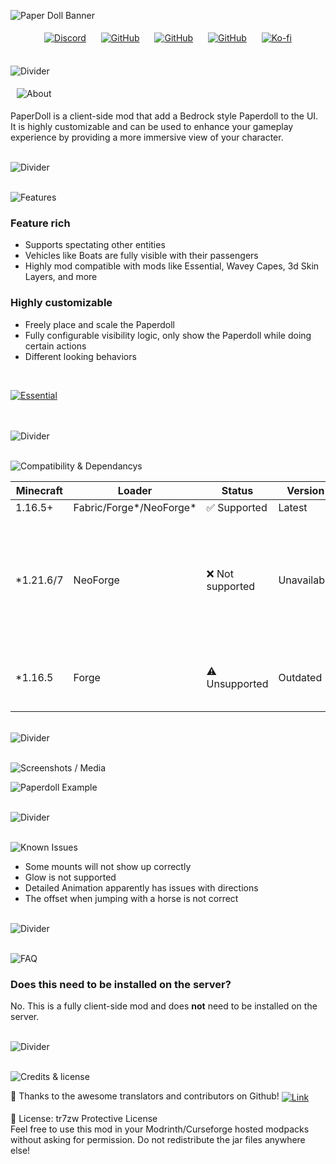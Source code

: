 ![Paper Doll Banner](https://tr7zw.github.io/uikit/banner/header_paperdoll.png)

<p align="center" style="text-align: center;">
  <a href="https://discord.gg/caVV5eXekm"><img src="https://tr7zw.github.io/uikit/social_buttons_icon/Discord-Button-64.png" alt="Discord" style="margin: 5px 10px;"></a>
  <a href="https://github.com/tr7zw/PaperDoll"><img src="https://tr7zw.github.io/uikit/social_buttons_icon/Github-Button-64.png" alt="GitHub" style="margin: 5px 10px;"></a>
  <a href="https://modrinth.com/mod/paperdoll"><img src="https://tr7zw.github.io/uikit/social_buttons_icon/Modrinth-Button-64.png" alt="GitHub" style="margin: 5px 10px;"></a>
  <a href="https://www.curseforge.com/minecraft/mc-mods/paperdoll"><img src="https://tr7zw.github.io/uikit/social_buttons_icon/Curseforge-Button-64.png" alt="GitHub" style="margin: 5px 10px;"></a>
  <a href="https://ko-fi.com/tr7zw"><img src="https://tr7zw.github.io/uikit/social_buttons_icon/Kofi-Button-64.png" alt="Ko-fi" style="margin: 5px 10px;"></a>
</p>

<br>![Divider](https://tr7zw.github.io/uikit/divider_faded/Divider_04.png)

<img src="https://tr7zw.github.io/uikit/headlines/large/About.png" alt="About" style="margin: 5px 10px;">

PaperDoll is a client-side mod that add a Bedrock style Paperdoll to the UI. It is highly customizable and can be used to enhance your gameplay experience by providing a more immersive view of your character.

<br>![Divider](https://tr7zw.github.io/uikit/divider_faded/Divider_04.png)

<br>![Features](https://tr7zw.github.io/uikit/headlines/large/Features.png)

### Feature rich

- Supports spectating other entities
- Vehicles like Boats are fully visible with their passengers
- Highly mod compatible with mods like Essential, Wavey Capes, 3d Skin Layers, and more

### Highly customizable

- Freely place and scale the Paperdoll
- Fully configurable visibility logic, only show the Paperdoll while doing certain actions
- Different looking behaviors

<br>

[![Essential](https://tr7zw.github.io/uikit/banner/essential_1.png)](https://essential.gg/x/tr7zw)<br><br>

<br>![Divider](https://tr7zw.github.io/uikit/divider_faded/Divider_04.png)

<br>![Compatibility & Dependancys](https://tr7zw.github.io/uikit/headlines/medium/Compatibility%20&%20Dependancys.png)

| Minecraft |         Loader          |     Status      |   Version   |                                                       Note                                                       |
|-----------|-------------------------|-----------------|-------------|------------------------------------------------------------------------------------------------------------------|
| 1.16.5+   | Fabric/Forge*/NeoForge* | ✅ Supported     | Latest      |                                                                                                                  |
| *1.21.6/7 | NeoForge                | ❌ Not supported | Unavailable | NeoForge for some reason had to make big incompatible changes to vanilla logic, currently breaking the mod there |
| *1.16.5   | Forge                   | ⚠️ Unsupported  | Outdated    | Unsupported, until it gets support for JarInJar mods                                                             |

<br>![Divider](https://tr7zw.github.io/uikit/divider_faded/Divider_04.png)

<br>![Screenshots / Media](https://tr7zw.github.io/uikit/headlines/medium/Screenshots%20Media.png)

![Paperdoll Example](https://github.com/tr7zw/PaperDoll/raw/1.18/screenshots/boats.png)

<br>![Divider](https://tr7zw.github.io/uikit/divider_faded/Divider_04.png)

<br>![Known Issues](https://tr7zw.github.io/uikit/headlines/medium/Known%20Issues.png)

- Some mounts will not show up correctly
- Glow is not supported
- Detailed Animation apparently has issues with directions
- The offset when jumping with a horse is not correct

<br>![Divider](https://tr7zw.github.io/uikit/divider_faded/Divider_04.png)

<br>![FAQ](https://tr7zw.github.io/uikit/headlines/medium/FAQ.png)

### Does this need to be installed on the server?

No. This is a fully client-side mod and does **not** need to be installed on the server.

<br>![Divider](https://tr7zw.github.io/uikit/divider_faded/Divider_04.png)

<br>![Credits & license](https://tr7zw.github.io/uikit/headlines/medium/Credits%20&%20License.png)

👤 Thanks to the awesome translators and contributors on Github!
<a href="https://github.com/tr7zw/PaperDoll/graphs/contributors">
<img src="https://tr7zw.github.io/uikit/links/underlined/more_details.png" style="vertical-align: middle;" alt="Link">
</a> <br><br>
📄 License: tr7zw Protective License <br>
Feel free to use this mod in your Modrinth/Curseforge hosted modpacks without asking for permission. Do not redistribute the jar files anywhere else!

